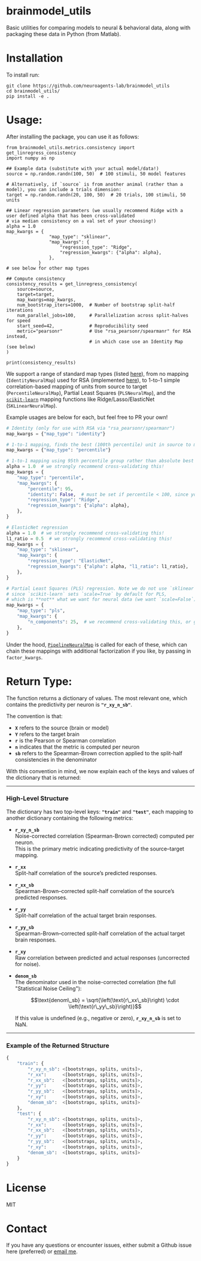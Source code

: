 # brainmodel_utils
Basic utilities for comparing models to neural & behavioral data, along with packaging these data in Python (from Matlab).

# Installation
To install run:
```
git clone https://github.com/neuroagents-lab/brainmodel_utils
cd brainmodel_utils/
pip install -e .
```

# Usage:
After installing the package, you can use it as follows:

```
from brainmodel_utils.metrics.consistency import get_linregress_consistency
import numpy as np

## Example data (substitute with your actual model/data!)
source = np.random.randn(100, 50)  # 100 stimuli, 50 model features

# Alternatively, if `source` is from another animal (rather than a model), you can include a trials dimension:
target = np.random.randn(20, 100, 50)  # 20 trials, 100 stimuli, 50 units

## Linear regression parameters (we usually recommend Ridge with a user defined alpha that has been cross-validated
# via median consistency on a val set of your choosing!)
alpha = 1.0
map_kwargs = {
                "map_type": "sklinear",
                "map_kwargs": {
                    "regression_type": "Ridge",
                    "regression_kwargs": {"alpha": alpha},
                },
            }
# see below for other map types

## Compute consistency
consistency_results = get_linregress_consistency(
    source=source,
    target=target,
    map_kwargs=map_kwargs,
    num_bootstrap_iters=1000,  # Number of bootstrap split-half iterations
    num_parallel_jobs=100,     # Parallelization across split-halves for speed
    start_seed=42,             # Reproducibility seed
    metric="pearsonr"          # Use "rsa_pearsonr/spearmanr" for RSA instead,
                               # in which case use an Identity Map (see below)
)

print(consistency_results)
```

We support a range of standard map types (listed [here](https://github.com/neuroagents-lab/brainmodel_utils/blob/main/brainmodel_utils/neural_mappers/__init__.py)), from no mapping (`IdentityNeuralMap`) used for RSA (implemented [here](https://github.com/neuroagents-lab/brainmodel_utils/blob/main/brainmodel_utils/metrics/utils.py#L86-L89)), to 1-to-1 simple correlation-based mapping of units from source to target (`PercentileNeuralMap`), Partial Least Squares (`PLSNeuralMap`), and the [`scikit-learn`](https://scikit-learn.org/) mapping functions like Ridge/Lasso/ElasticNet (`SKLinearNeuralMap`).

Example usages are below for each, but feel free to PR your own!

```python
# Identity (only for use with RSA via "rsa_pearsonr/spearmanr")
map_kwargs = {"map_type": "identity"}

# 1-to-1 mapping, finds the best (100th percentile) unit in source to match to each target unit, on train set
map_kwargs = {"map_type": "percentile"}

# 1-to-1 mapping using 95th percentile group rather than absolute best source unit
alpha = 1.0  # we strongly recommend cross-validating this!
map_kwargs = {
    "map_type": "percentile",
    "map_kwargs": {
        "percentile": 95,
        "identity": False,  # must be set if percentile < 100, since you can no longer use the identity transform
        "regression_type": "Ridge",
        "regression_kwargs": {"alpha": alpha},
    },
}

# ElasticNet regression
alpha = 1.0  # we strongly recommend cross-validating this!
l1_ratio = 0.5  # we strongly recommend cross-validating this!
map_kwargs = {
    "map_type": "sklinear",
    "map_kwargs": {
        "regression_type": "ElasticNet",
        "regression_kwargs": {"alpha": alpha, "l1_ratio": l1_ratio},
    },
}

# Partial Least Squares (PLS) regression. Note we do not use `sklinear` for this,
# since `scikit-learn` sets `scale=True` by default for PLS,
# which is **not** what we want for neural data (we want `scale=False`).
map_kwargs = {
    "map_type": "pls",
    "map_kwargs": {
        "n_components": 25,  # we recommend cross-validating this, or going as high as feasible; e.g., 100 components is good too!
    },
}
```

Under the hood, [`PipelineNeuralMap`](https://github.com/neuroagents-lab/brainmodel_utils/blob/main/brainmodel_utils/neural_mappers/pipeline_neural_map.py) is called for each of these, which can chain these mappings with additional factorization if you like, by passing in `factor_kwargs`.

# Return Type:
The function returns a dictionary of values. The most relevant one, which contains the predictivity per neuron is **`"r_xy_n_sb"`**.

The convention is that:
- **`X`** refers to the source (brain or model)
- **`Y`** refers to the target brain
- **`r`** is the Pearson or Spearman correlation
- **`n`** indicates that the metric is computed per neuron
- **`sb`** refers to the Spearman-Brown correction applied to the split-half consistencies in the denominator

With this convention in mind, we now explain each of the keys and values of the dictionary that is returned:

---

### High-Level Structure

The dictionary has two top-level keys: **`"train"`** and **`"test"`**, each mapping to another dictionary containing the following metrics:

- **`r_xy_n_sb`**  
  Noise-corrected correlation (Spearman-Brown corrected) computed per neuron.  
  This is the primary metric indicating predictivity of the source–target mapping.

- **`r_xx`**  
  Split-half correlation of the source’s predicted responses.

- **`r_xx_sb`**  
  Spearman-Brown–corrected split-half correlation of the source’s predicted responses.

- **`r_yy`**  
  Split-half correlation of the actual target brain responses.

- **`r_yy_sb`**  
  Spearman-Brown–corrected split-half correlation of the actual target brain responses.

- **`r_xy`**  
  Raw correlation between predicted and actual responses (uncorrected for noise).

- **`denom_sb`**  
  The denominator used in the noise-corrected correlation (the full "Statistical Noise Ceiling"):  
  ```math
  \text{denom\_sb} = \sqrt{\left(\text{r\_xx\_sb}\right) \cdot \left(\text{r\_yy\_sb}\right)}
  ```
  If this value is undefined (e.g., negative or zero), **`r_xy_n_sb`** is set to NaN.

---

### Example of the Returned Structure

```python
{
    "train": {
        "r_xy_n_sb": <[bootstraps, splits, units]>,
        "r_xx":      <[bootstraps, splits, units]>,
        "r_xx_sb":   <[bootstraps, splits, units]>,
        "r_yy":      <[bootstraps, splits, units]>,
        "r_yy_sb":   <[bootstraps, splits, units]>,
        "r_xy":      <[bootstraps, splits, units]>,
        "denom_sb":  <[bootstraps, splits, units]>
    },
    "test": {
        "r_xy_n_sb": <[bootstraps, splits, units]>,
        "r_xx":      <[bootstraps, splits, units]>,
        "r_xx_sb":   <[bootstraps, splits, units]>,
        "r_yy":      <[bootstraps, splits, units]>,
        "r_yy_sb":   <[bootstraps, splits, units]>,
        "r_xy":      <[bootstraps, splits, units]>,
        "denom_sb":  <[bootstraps, splits, units]>
    }
}
```

# License
MIT

# Contact
If you have any questions or encounter issues, either submit a Github issue here (preferred) or [email me](https://anayebi.github.io/contact/).
